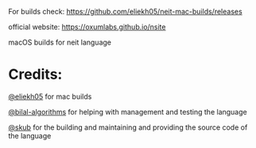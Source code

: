 For builds check: https://github.com/eliekh05/neit-mac-builds/releases

official website: https://oxumlabs.github.io/nsite

macOS builds for neit language

# Credits:

[@eliekh05](https://github.com/eliekh05) for mac builds

[@bilal-algorithms](https://github.com/bilal-algorithms) for helping with management and testing the language

[@skub](https://github.com/skubed0007) for the building and maintaining and providing the source code of the language
